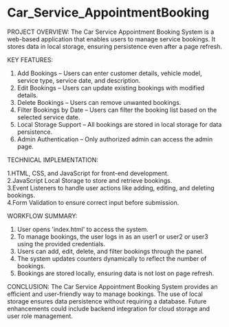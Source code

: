 # Car_Service_AppointmentBooking

PROJECT OVERVIEW:
The Car Service Appointment Booking System is a web-based application that enables users to manage service bookings. It stores data in local storage, ensuring persistence even after a page refresh.  

KEY FEATURES:
1. Add Bookings – Users can enter customer details, vehicle model, service type, service date, and description.  
2. Edit Bookings – Users can update existing bookings with modified details.  
3. Delete Bookings – Users can remove unwanted bookings.  
4. Filter Bookings by Date – Users can filter the booking list based on the selected service date.  
5. Local Storage Support – All bookings are stored in local storage for data persistence.  
6. Admin Authentication – Only authorized admin can access the admin page.  

TECHNICAL IMPLEMENTATION:

1.HTML, CSS, and JavaScript for front-end development.  
2.JavaScript Local Storage to store and retrieve bookings.  
3.Event Listeners to handle user actions like adding, editing, and deleting bookings.  
4.Form Validation to ensure correct input before submission.  

WORKFLOW SUMMARY:
1. User opens 'index.html' to access the system.  
2. To manage bookings, the user logs in as an user1 or user2 or user3 using the provided credentials.  
3. Users can add, edit, delete, and filter bookings through the  panel.  
4. The system updates counters dynamically to reflect the number of bookings.  
5. Bookings are stored locally, ensuring data is not lost on page refresh.  

CONCLUSION:
The Car Service Appointment Booking System provides an efficient and user-friendly way to manage bookings. The use of local storage ensures data persistence without requiring a database. Future enhancements could include backend integration for cloud storage and user role management.  
